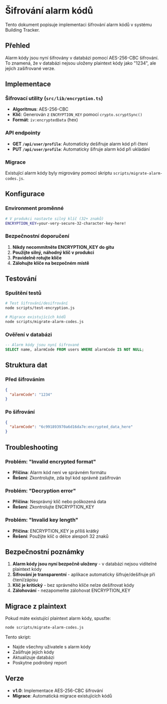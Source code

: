 # Šifrování alarm kódů

Tento dokument popisuje implementaci šifrování alarm kódů v systému Building Tracker.

## Přehled

Alarm kódy jsou nyní šifrovány v databázi pomocí AES-256-CBC šifrování. To znamená, že v databázi nejsou uloženy plaintext kódy jako "1234", ale jejich zašifrované verze.

## Implementace

### Šifrovací utility (`src/lib/encryption.ts`)

- **Algoritmus**: AES-256-CBC
- **Klíč**: Generován z `ENCRYPTION_KEY` pomocí `crypto.scryptSync()`
- **Formát**: `iv:encryptedData` (hex)

### API endpointy

- **GET `/api/user/profile`**: Automaticky dešifruje alarm kód při čtení
- **PUT `/api/user/profile`**: Automaticky šifruje alarm kód při ukládání

### Migrace

Existující alarm kódy byly migrovány pomocí skriptu `scripts/migrate-alarm-codes.js`.

## Konfigurace

### Environment proměnné

```bash
# V produkci nastavte silný klíč (32+ znaků)
ENCRYPTION_KEY=your-very-secure-32-character-key-here!
```

### Bezpečnostní doporučení

1. **Nikdy necommitněte ENCRYPTION_KEY do gitu**
2. **Použijte silný, náhodný klíč v produkci**
3. **Pravidelně rotujte klíče**
4. **Zálohujte klíče na bezpečném místě**

## Testování

### Spuštění testů

```bash
# Test šifrování/desifrování
node scripts/test-encryption.js

# Migrace existujících kódů
node scripts/migrate-alarm-codes.js
```

### Ověření v databázi

```sql
-- Alarm kódy jsou nyní šifrované
SELECT name, alarmCode FROM users WHERE alarmCode IS NOT NULL;
```

## Struktura dat

### Před šifrováním
```json
{
  "alarmCode": "1234"
}
```

### Po šifrování
```json
{
  "alarmCode": "6c991893970a6d16da7e:encrypted_data_here"
}
```

## Troubleshooting

### Problém: "Invalid encrypted format"
- **Příčina**: Alarm kód není ve správném formátu
- **Řešení**: Zkontrolujte, zda byl kód správně zašifrován

### Problém: "Decryption error"
- **Příčina**: Nesprávný klíč nebo poškozená data
- **Řešení**: Zkontrolujte ENCRYPTION_KEY

### Problém: "Invalid key length"
- **Příčina**: ENCRYPTION_KEY je příliš krátký
- **Řešení**: Použijte klíč o délce alespoň 32 znaků

## Bezpečnostní poznámky

1. **Alarm kódy jsou nyní bezpečně uloženy** - v databázi nejsou viditelné plaintext kódy
2. **Šifrování je transparentní** - aplikace automaticky šifruje/dešifruje při čtení/zápisu
3. **Klíč je kritický** - bez správného klíče nelze dešifrovat kódy
4. **Zálohování** - nezapomeňte zálohovat ENCRYPTION_KEY

## Migrace z plaintext

Pokud máte existující plaintext alarm kódy, spusťte:

```bash
node scripts/migrate-alarm-codes.js
```

Tento skript:
- Najde všechny uživatele s alarm kódy
- Zašifruje jejich kódy
- Aktualizuje databázi
- Poskytne podrobný report

## Verze

- **v1.0**: Implementace AES-256-CBC šifrování
- **Migrace**: Automatická migrace existujících kódů
